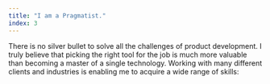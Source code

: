 ```yaml
---
title: "I am a Pragmatist."
index: 3
---
```


There is no silver bullet to solve all the challenges of product development. I
truly believe that picking the right tool for the job is much more valuable
than becoming a master of a single technology. Working with many different
clients and industries is enabling me to acquire a wide range of skills:
